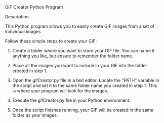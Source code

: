 GIF Creator Python Program

Description

This Python program allows you to easily create GIF images from a set of individual images. 


Follow these simple steps to create your GIF:

1) Create a folder where you want to store your GIF file. You can name it anything you like, but ensure to remember the folder name.

2) Place all the images you want to include in your GIF into the folder created in step 1.

3) Open the gifCreator.py file in a text editor.
Locate the "PATH" variable in the script and set it to the same folder name you created in step 1. This is where your program will look for the images.

4) Execute the gifCreator.py file in your Python environment.

5) Once the script finishes running, your GIF will be created in the same folder as your images.
